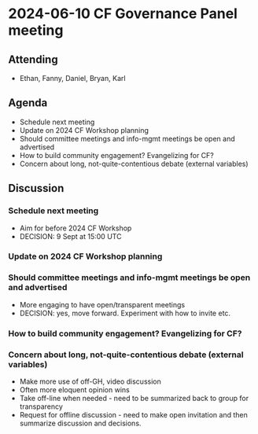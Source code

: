 # 2024-06-10 CF Governance Panel meeting

## Attending
* Ethan, Fanny, Daniel, Bryan, Karl

## Agenda
* Schedule next meeting
* Update on 2024 CF Workshop planning
* Should committee meetings and info-mgmt meetings be open and advertised
* How to build community engagement? Evangelizing for CF?
* Concern about long, not-quite-contentious debate (external variables)


## Discussion

### Schedule next meeting
* Aim for before 2024 CF Workshop
* DECISION: 9 Sept at 15:00 UTC

### Update on 2024 CF Workshop planning

### Should committee meetings and info-mgmt meetings be open and advertised
* More engaging to have open/transparent meetings
* DECISION: yes, move forward. Experiment with how to invite etc.

### How to build community engagement? Evangelizing for CF?

### Concern about long, not-quite-contentious debate (external variables)
* Make more use of off-GH, video discussion
* Often more eloquent opinion wins
* Take off-line when needed - need to be summarized back to group for transparency
* Request for offline discussion - need to make open invitation and then summarize discussion and decisions.

